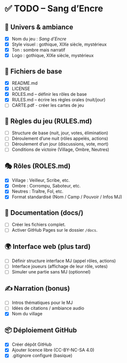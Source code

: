 # ✅ TODO – Sang d’Encre

## 🎨 Univers & ambiance

* [x] Nom du jeu : *Sang d’Encre*
* [x] Style visuel : gothique, XIXe siècle, mystérieux
* [x] Ton : sombre mais narratif
* [x] Logo : gothique, XIXe siècle, mystérieux

## 📘 Fichiers de base

* [x] README.md
* [x] LICENSE
* [x] ROLES.md – définir les rôles de base
* [x] RULES.md – écrire les règles orales (nuit/jour)
* [ ] CARTE.pdf - créer les cartes de jeu

## 📜 Règles du jeu (RULES.md)

* [ ] Structure de base (nuit, jour, votes, élimination)
* [ ] Déroulement d’une nuit (rôles appelés, actions)
* [ ] Déroulement d’un jour (discussions, vote, mort)
* [ ] Conditions de victoire (Village, Ombre, Neutres)

## 🎭 Rôles (ROLES.md)

* [x] Village : Veilleur, Scribe, etc.
* [x] Ombre : Corrompu, Saboteur, etc.
* [x] Neutres : Traître, Fol, etc.
* [x] Format standardisé (Nom / Camp / Pouvoir / Infos MJ)

## 📁 Documentation (docs/)

* [ ] Créer les fichiers complet.
* [ ] Activer GitHub Pages sur le dossier `/docs`.

## 🌍 Interface web (plus tard)

* [ ] Définir structure interface MJ (appel rôles, actions)
* [ ] Interface joueurs (affichage de leur rôle, votes)
* [ ] Simuler une partie sans MJ (optionnel)

## ✍️ Narration (bonus)

* [ ] Intros thématiques pour le MJ
* [ ] Idées de citations / ambiance audio
* [x] Nom du village

## 📦 Déploiement GitHub

* [x] Créer dépôt GitHub
* [x] Ajouter licence libre (CC-BY-NC-SA 4.0)
* [x] .gitignore configuré (basique)
